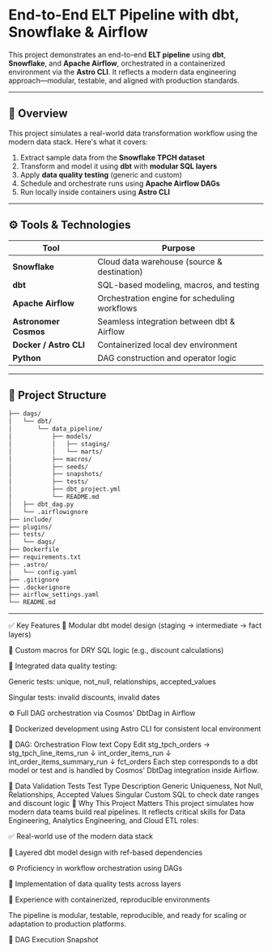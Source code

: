 # End-to-End ELT Pipeline with dbt, Snowflake & Airflow

This project demonstrates an end-to-end **ELT pipeline** using **dbt**, **Snowflake**, and **Apache Airflow**, orchestrated in a containerized environment via the **Astro CLI**. It reflects a modern data engineering approach—modular, testable, and aligned with production standards.

---

## 🚀 Overview

This project simulates a real-world data transformation workflow using the modern data stack. Here's what it covers:

1. Extract sample data from the **Snowflake TPCH dataset**
2. Transform and model it using **dbt** with **modular SQL layers**
3. Apply **data quality testing** (generic and custom)
4. Schedule and orchestrate runs using **Apache Airflow DAGs**
5. Run locally inside containers using **Astro CLI**

---

## ⚙️ Tools & Technologies

| Tool                  | Purpose                                        |
|-----------------------|------------------------------------------------|
| **Snowflake**         | Cloud data warehouse (source & destination)    |
| **dbt**               | SQL-based modeling, macros, and testing        |
| **Apache Airflow**    | Orchestration engine for scheduling workflows  |
| **Astronomer Cosmos** | Seamless integration between dbt & Airflow     |
| **Docker / Astro CLI**| Containerized local dev environment            |
| **Python**            | DAG construction and operator logic            |

---

## 📁 Project Structure

```bash
├── dags/
│   └── dbt/
│       └── data_pipeline/
│           ├── models/
│           │   ├── staging/
│           │   └── marts/
│           ├── macros/
│           ├── seeds/
│           ├── snapshots/
│           ├── tests/
│           ├── dbt_project.yml
│           └── README.md
│   ├── dbt_dag.py
│   └── .airflowignore
├── include/
├── plugins/
├── tests/
│   └── dags/
├── Dockerfile
├── requirements.txt
├── .astro/
│   └── config.yaml
├── .gitignore
├── .dockerignore
├── airflow_settings.yaml
└── README.md

```  

---


✅ Key Features
🧱 Modular dbt model design (staging → intermediate → fact layers)

🔁 Custom macros for DRY SQL logic (e.g., discount calculations)

🧪 Integrated data quality testing:

Generic tests: unique, not_null, relationships, accepted_values

Singular tests: invalid discounts, invalid dates

⚙️ Full DAG orchestration via Cosmos' DbtDag in Airflow

🐳 Dockerized development using Astro CLI for consistent local environment

🧪 DAG: Orchestration Flow
text
Copy
Edit
stg_tpch_orders → stg_tpch_line_items_run
                          ↓
                int_order_items_run
                          ↓
         int_order_items_summary_run
                          ↓
                   fct_orders
Each step corresponds to a dbt model or test and is handled by Cosmos' DbtDag integration inside Airflow.

🧬 Data Validation Tests
Test Type	Description
Generic	Uniqueness, Not Null, Relationships, Accepted Values
Singular	Custom SQL to check date ranges and discount logic
🎯 Why This Project Matters
This project simulates how modern data teams build real pipelines. It reflects critical skills for Data Engineering, Analytics Engineering, and Cloud ETL roles:

✅ Real-world use of the modern data stack

🧱 Layered dbt model design with ref-based dependencies

⚙️ Proficiency in workflow orchestration using DAGs

🧪 Implementation of data quality tests across layers

🐳 Experience with containerized, reproducible environments

The pipeline is modular, testable, reproducible, and ready for scaling or adaptation to production platforms.

📸 DAG Execution Snapshot


